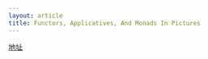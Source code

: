 ```yaml
---
layout: article
title: Functors, Applicatives, And Monads In Pictures
---
```


[地址](http://adit.io/posts/2013-04-17-functors,_applicatives,_and_monads_in_pictures.html)
